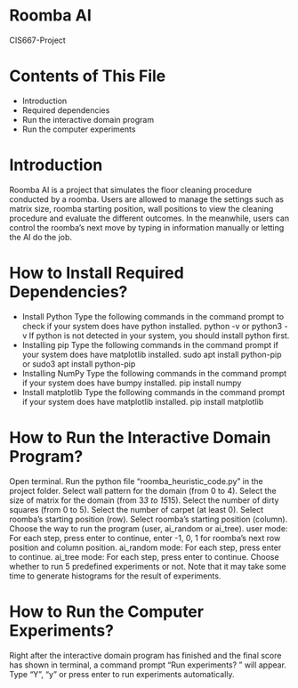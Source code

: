 # Roomba AI
CIS667-Project

# Contents of This File
- Introduction
- Required dependencies
- Run the interactive domain program
- Run the computer experiments

# Introduction
Roomba AI is a project that simulates the floor cleaning procedure conducted by a roomba. Users are allowed to manage the settings such as matrix size, roomba starting position, wall positions to view the cleaning procedure and evaluate the different outcomes. In the meanwhile, users can control the roomba’s next move by typing in information manually or letting the AI do the job.

# How to Install Required Dependencies?
- Install Python
Type the following commands in the command prompt to check if your system does have python installed.
python -v 
or 
python3 -v
If python is not detected in your system, you should install python first.
- Installing pip
Type the following commands in the command prompt if your system does have matplotlib installed.
sudo apt install python-pip
or
sudo3 apt install python-pip
- Installing NumPy
Type the following commands in the command prompt if your system does have bumpy installed.
pip install numpy
- Install matplotlib
Type the following commands in the command prompt if your system does have matplotlib installed.
pip install matplotlib

# How to Run the Interactive Domain Program?
Open terminal.
Run the python file “roomba_heuristic_code.py” in the project folder.
Select wall pattern for the domain (from 0 to 4).
Select the size of matrix for the domain (from 3*3 to 15*15).
Select the number of dirty squares (from 0 to 5).
Select the number of carpet (at least 0).
Select roomba’s starting position (row).
Select roomba’s starting position (column).
Choose the way to run the program (user, ai_random or ai_tree).
user mode: For each step, press enter to continue, enter -1, 0, 1 for roomba’s next row position and column position.
ai_random mode: For each step, press enter to continue.
ai_tree mode: For each step, press enter to continue.
Choose whether to run 5 predefined experiments or not.
Note that it may take some time to generate histograms for the result of experiments.

# How to Run the Computer Experiments?
Right after the interactive domain program has finished and the final score has shown in terminal, a command prompt “Run experiments? ” will appear. Type “Y”, “y” or press enter to run experiments automatically.
